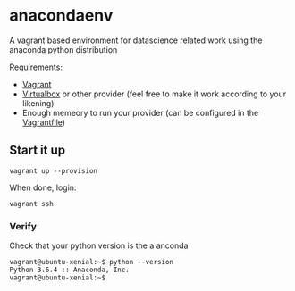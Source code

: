 # anacondaenv

A vagrant based environment for datascience related work using the anaconda python distribution

Requirements:
 - [Vagrant](https://www.vagrantup.com/downloads.html)
 - [Virtualbox](https://www.virtualbox.org/wiki/Downloads) or other provider (feel free to make it work according to your likening)
 - Enough memeory to run your provider (can be configured in the [Vagrantfile](https://github.com/jesperps/anacondaenv/blob/b582cec0f0d74196b3096aeb6841efebeb13d054/Vagrantfile#L6))
 
## Start it up
```
vagrant up --provision
```

When done, login:
```
vagrant ssh
```

### Verify
Check that your python version is the a anconda
```
vagrant@ubuntu-xenial:~$ python --version
Python 3.6.4 :: Anaconda, Inc.
vagrant@ubuntu-xenial:~$
```
